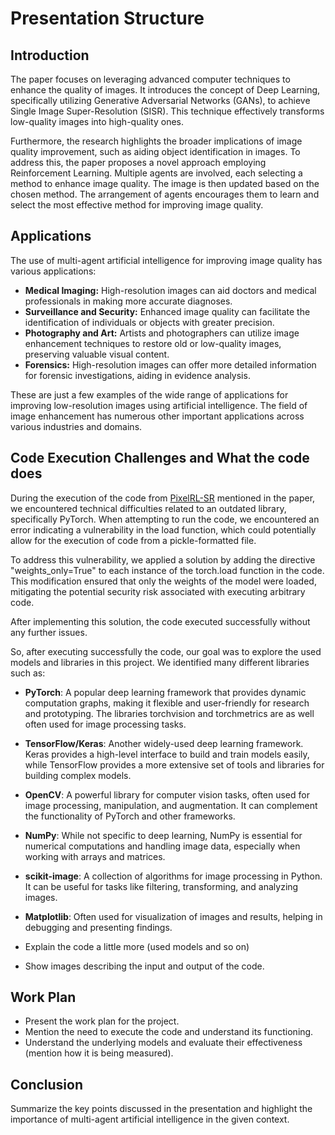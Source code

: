 # Presentation Structure

## Introduction

The paper focuses on leveraging advanced computer techniques to enhance the quality of images. It introduces the concept of Deep Learning, specifically utilizing Generative Adversarial Networks (GANs), to achieve Single Image Super-Resolution (SISR). This technique effectively transforms low-quality images into high-quality ones.

Furthermore, the research highlights the broader implications of image quality improvement, such as aiding object identification in images. To address this, the paper proposes a novel approach employing Reinforcement Learning. Multiple agents are involved, each selecting a method to enhance image quality. The image is then updated based on the chosen method. The arrangement of agents encourages them to learn and select the most effective method for improving image quality.

## Applications

The use of multi-agent artificial intelligence for improving image quality has various applications:

- **Medical Imaging:** High-resolution images can aid doctors and medical professionals in making more accurate diagnoses.
- **Surveillance and Security:** Enhanced image quality can facilitate the identification of individuals or objects with greater precision.
- **Photography and Art:** Artists and photographers can utilize image enhancement techniques to restore old or low-quality images, preserving valuable visual content.
- **Forensics:** High-resolution images can offer more detailed information for forensic investigations, aiding in evidence analysis.

These are just a few examples of the wide range of applications for improving low-resolution images using artificial intelligence. The field of image enhancement has numerous other important applications across various industries and domains.

## Code Execution Challenges and What the code does

During the execution of the code from [PixelRL-SR](https://github.com/Nhat-Thanh/PixelRL-SR) mentioned in the paper, we encountered technical difficulties related to an outdated library, specifically PyTorch. When attempting to run the code, we encountered an error indicating a vulnerability in the load function, which could potentially allow for the execution of code from a pickle-formatted file.

To address this vulnerability, we applied a solution by adding the directive "weights_only=True" to each instance of the torch.load function in the code. This modification ensured that only the weights of the model were loaded, mitigating the potential security risk associated with executing arbitrary code.

After implementing this solution, the code executed successfully without any further issues.

So, after executing successfully the code, our goal was to explore the used models and libraries in this project. We identified many different libraries such as:
- **PyTorch**: A popular deep learning framework that provides dynamic computation graphs, making it flexible and user-friendly for research and prototyping. The libraries torchvision and torchmetrics are as well often used for image processing tasks.
- **TensorFlow/Keras**: Another widely-used deep learning framework. Keras provides a high-level interface to build and train models easily, while TensorFlow provides a more extensive set of tools and libraries for building complex models.
- **OpenCV**: A powerful library for computer vision tasks, often used for image processing, manipulation, and augmentation. It can complement the functionality of PyTorch and other frameworks.
- **NumPy**: While not specific to deep learning, NumPy is essential for numerical computations and handling image data, especially when working with arrays and matrices.
- **scikit-image**: A collection of algorithms for image processing in Python. It can be useful for tasks like filtering, transforming, and analyzing images.
- **Matplotlib**: Often used for visualization of images and results, helping in debugging and presenting findings.


- Explain the code a little more (used models and so on)
- Show images describing the input and output of the code.

## Work Plan

- Present the work plan for the project.
- Mention the need to execute the code and understand its functioning.
- Understand the underlying models and evaluate their effectiveness (mention how it is being measured).

## Conclusion

Summarize the key points discussed in the presentation and highlight the importance of multi-agent artificial intelligence in the given context.
